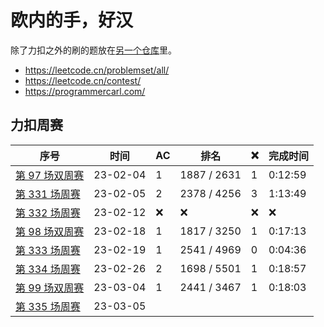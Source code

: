 # 欧内的手，好汉

除了力扣之外的刷的题放在[另一个仓库](https://github.com/mancuoj/fuck-algorithms)里。

- https://leetcode.cn/problemset/all/
- https://leetcode.cn/contest/
- https://programmercarl.com/


## 力扣周赛

| 序号                                                               | 时间     | AC  | 排名        | ❌   | 完成时间 |
| ------------------------------------------------------------------ | -------- | --- | ----------- | --- | -------- |
| [第 97 场双周赛](https://leetcode.cn/contest/biweekly-contest-97/) | 23-02-04 | 1   | 1887 / 2631 | 1   | 0:12:59  |
| [第 331 场周赛](https://leetcode.cn/contest/weekly-contest-331/)   | 23-02-05 | 2   | 2378 / 4256 | 3   | 1:13:49  |
| [第 332 场周赛](https://leetcode.cn/contest/weekly-contest-332/)   | 23-02-12 | ❌   | ❌           | ❌   | ❌        |
| [第 98 场双周赛](https://leetcode.cn/contest/biweekly-contest-98)  | 23-02-18 | 1   | 1817 / 3250 | 1   | 0:17:13  |
| [第 333 场周赛](https://leetcode.cn/contest/weekly-contest-333/)   | 23-02-19 | 1   | 2541 / 4969 | 0   | 0:04:36  |
| [第 334 场周赛](https://leetcode.cn/contest/weekly-contest-334/)   | 23-02-26 | 2   | 1698 / 5501 | 1   | 0:18:57  |
| [第 99 场双周赛](https://leetcode.cn/contest/biweekly-contest-99)  | 23-03-04 | 1   | 2441 / 3467 | 1   | 0:18:03  |
| [第 335 场周赛](https://leetcode.cn/contest/weekly-contest-335/)   | 23-03-05 |     |             |     |          |

